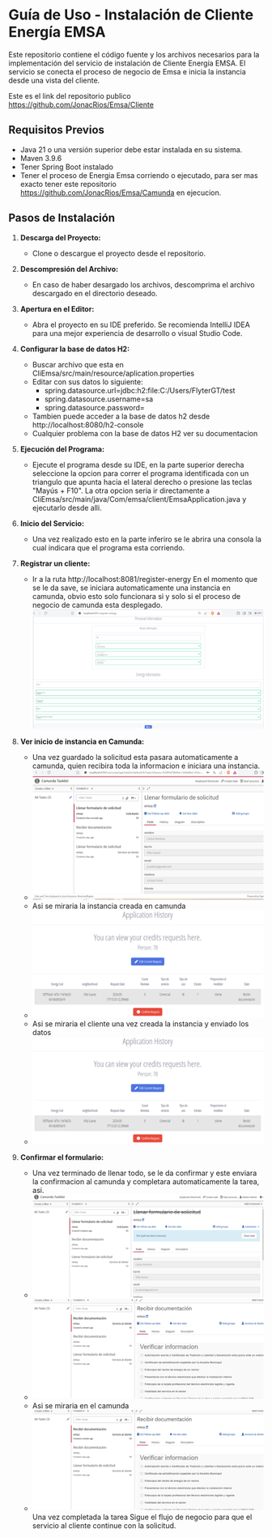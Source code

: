 # Guía de Uso - Instalación de Cliente Energía EMSA
Este repositorio contiene el código fuente y los archivos necesarios para la implementación del servicio de instalación de Cliente Energía EMSA. El servicio se conecta el proceso de negocio de Emsa e inicia la instancia desde una vista del cliente.

Este es el link del repositorio publico https://github.com/JonacRios/Emsa/Cliente

## Requisitos Previos 

- Java 21 o una versión superior debe estar instalada en su sistema.
- Maven 3.9.6
- Tener Spring Boot instalado
- Tener el proceso  de Energia Emsa corriendo o ejecutado, para ser mas exacto tener este repositorio https://github.com/JonacRios/Emsa/Camunda en ejecucion.

## Pasos de Instalación

1. **Descarga del Proyecto:**
   - Clone o descargue el proyecto desde el repositorio.
2. **Descompresión del Archivo:**
   - En caso de haber desargado los archivos, descomprima el archivo descargado en el directorio deseado.

3. **Apertura en el Editor:**
   - Abra el proyecto en su IDE preferido. Se recomienda IntelliJ IDEA para una mejor experiencia de desarrollo o visual Studio Code.
4. **Configurar la base de datos H2:**
   - Buscar archivo que esta en CliEmsa/src/main/resource/aplication.properties
   - Editar con sus datos lo siguiente:
      - spring.datasource.url=jdbc:h2:file:C:/Users/FlyterGT/test
      - spring.datasource.username=sa
      - spring.datasource.password=
    - Tambien puede acceder a la base de datos h2 desde http://localhost:8080/h2-console
    - Cualquier problema con la base de datos H2 ver su documentacion 
5. **Ejecución del Programa:**
   - Ejecute el programa desde su IDE, en la parte superior derecha seleccione la opcion para correr el programa identificada con un triangulo que apunta hacia el lateral derecho o presione las teclas "Mayús + F10". La otra opcion seria  ir directamente a CliEmsa/src/main/java/Com/emsa/client/EmsaApplication.java y ejecutarlo desde alli. 
5. **Inicio del Servicio:**
   - Una vez realizado esto en la parte inferiro se le abrira una consola la cual indicara que el programa esta corriendo.

6. **Registrar un cliente:**
   - Ir a la ruta http://localhost:8081/register-energy
   En el momento que se le da save, se iniciara automaticamente una instancia en camunda, obvio esto solo funcionara si y solo si el proceso de negocio de camunda esta desplegado.
![image](https://github.com/JonacRios/emsa/blob/master/CliEmsa/src/main/resources/capturas/1.PNG)
7. **Ver inicio de instancia en Camunda:**
    - Una vez guardado la solicitud esta pasara automaticamente a camunda, quien recibira toda la informacion e iniciara una instancia.
    - ![image](https://github.com/JonacRios/emsa/blob/master/CliEmsa/src/main/resources/capturas/2.PNG)
    - Asi se miraria la instancia creada en camunda
    - ![image](https://github.com/JonacRios/emsa/blob/master/CliEmsa/src/main/resources/capturas/3.PNG)
    - Asi se miraria el cliente una vez creada la instancia y enviado los datos
    - ![image](https://github.com/JonacRios/emsa/blob/master/CliEmsa/src/main/resources/capturas/3.PNG)
    
7. **Confirmar el formulario:**
    - Una vez terminado de llenar todo, se le da confirmar y este enviara la confirmacion al camunda y completara automaticamente la tarea, asi.
    - ![image](https://github.com/JonacRios/emsa/blob/master/CliEmsa/src/main/resources/capturas/4.PNG)
    - ![image](https://github.com/JonacRios/emsa/blob/master/CliEmsa/src/main/resources/capturas/5.PNG)   
    -  Asi se miraria en el camunda
    - ![image](https://github.com/JonacRios/emsa/blob/master/CliEmsa/src/main/resources/capturas/5.PNG)   
    Una vez completada la tarea
    Sigue el flujo de negocio para que el servicio al cliente continue con la solicitud.

